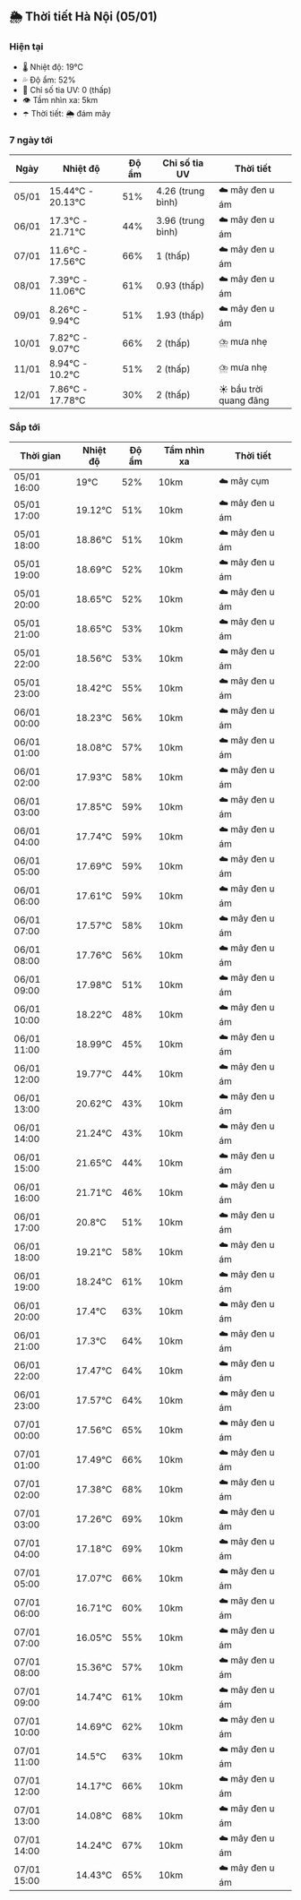 ## 🌦️ Thời tiết Hà Nội (05/01)

### Hiện tại

- 🌡️ Nhiệt độ: 19℃
- 💦 Độ ẩm: 52%
- 🌟 Chỉ số tia UV: 0 (thấp)
- 👁️ Tầm nhìn xa: 5km
- ☂️ Thời tiết: 🌦️ đám mây

### 7 ngày tới

| Ngày | Nhiệt độ | Độ ẩm | Chỉ số tia UV | Thời tiết |
| --- | --- | --- | --- | --- |
| 05/01 | 15.44℃ - 20.13℃ | 51% | 4.26 (trung bình) | ☁️ mây đen u ám |
| 06/01 | 17.3℃ - 21.71℃ | 44% | 3.96 (trung bình) | ☁️ mây đen u ám |
| 07/01 | 11.6℃ - 17.56℃ | 66% | 1 (thấp) | ☁️ mây đen u ám |
| 08/01 | 7.39℃ - 11.06℃ | 61% | 0.93 (thấp) | ☁️ mây đen u ám |
| 09/01 | 8.26℃ - 9.94℃ | 51% | 1.93 (thấp) | ☁️ mây đen u ám |
| 10/01 | 7.82℃ - 9.07℃ | 66% | 2 (thấp) | ⛈️ mưa nhẹ |
| 11/01 | 8.94℃ - 10.2℃ | 51% | 2 (thấp) | ⛈️ mưa nhẹ |
| 12/01 | 7.86℃ - 17.78℃ | 30% | 2 (thấp) | ☀️ bầu trời quang đãng |

### Sắp tới

| Thời gian | Nhiệt độ | Độ ẩm | Tầm nhìn xa | Thời tiết |
| --- | --- | --- | --- | --- |
| 05/01 16:00 | 19℃ | 52% | 10km | ☁️ mây cụm |
| 05/01 17:00 | 19.12℃ | 51% | 10km | ☁️ mây đen u ám |
| 05/01 18:00 | 18.86℃ | 51% | 10km | ☁️ mây đen u ám |
| 05/01 19:00 | 18.69℃ | 52% | 10km | ☁️ mây đen u ám |
| 05/01 20:00 | 18.65℃ | 52% | 10km | ☁️ mây đen u ám |
| 05/01 21:00 | 18.65℃ | 53% | 10km | ☁️ mây đen u ám |
| 05/01 22:00 | 18.56℃ | 53% | 10km | ☁️ mây đen u ám |
| 05/01 23:00 | 18.42℃ | 55% | 10km | ☁️ mây đen u ám |
| 06/01 00:00 | 18.23℃ | 56% | 10km | ☁️ mây đen u ám |
| 06/01 01:00 | 18.08℃ | 57% | 10km | ☁️ mây đen u ám |
| 06/01 02:00 | 17.93℃ | 58% | 10km | ☁️ mây đen u ám |
| 06/01 03:00 | 17.85℃ | 59% | 10km | ☁️ mây đen u ám |
| 06/01 04:00 | 17.74℃ | 59% | 10km | ☁️ mây đen u ám |
| 06/01 05:00 | 17.69℃ | 59% | 10km | ☁️ mây đen u ám |
| 06/01 06:00 | 17.61℃ | 59% | 10km | ☁️ mây đen u ám |
| 06/01 07:00 | 17.57℃ | 58% | 10km | ☁️ mây đen u ám |
| 06/01 08:00 | 17.76℃ | 56% | 10km | ☁️ mây đen u ám |
| 06/01 09:00 | 17.98℃ | 51% | 10km | ☁️ mây đen u ám |
| 06/01 10:00 | 18.22℃ | 48% | 10km | ☁️ mây đen u ám |
| 06/01 11:00 | 18.99℃ | 45% | 10km | ☁️ mây đen u ám |
| 06/01 12:00 | 19.77℃ | 44% | 10km | ☁️ mây đen u ám |
| 06/01 13:00 | 20.62℃ | 43% | 10km | ☁️ mây đen u ám |
| 06/01 14:00 | 21.24℃ | 43% | 10km | ☁️ mây đen u ám |
| 06/01 15:00 | 21.65℃ | 44% | 10km | ☁️ mây đen u ám |
| 06/01 16:00 | 21.71℃ | 46% | 10km | ☁️ mây đen u ám |
| 06/01 17:00 | 20.8℃ | 51% | 10km | ☁️ mây đen u ám |
| 06/01 18:00 | 19.21℃ | 58% | 10km | ☁️ mây đen u ám |
| 06/01 19:00 | 18.24℃ | 61% | 10km | ☁️ mây đen u ám |
| 06/01 20:00 | 17.4℃ | 63% | 10km | ☁️ mây đen u ám |
| 06/01 21:00 | 17.3℃ | 64% | 10km | ☁️ mây đen u ám |
| 06/01 22:00 | 17.47℃ | 64% | 10km | ☁️ mây đen u ám |
| 06/01 23:00 | 17.57℃ | 64% | 10km | ☁️ mây đen u ám |
| 07/01 00:00 | 17.56℃ | 65% | 10km | ☁️ mây đen u ám |
| 07/01 01:00 | 17.49℃ | 66% | 10km | ☁️ mây đen u ám |
| 07/01 02:00 | 17.38℃ | 68% | 10km | ☁️ mây đen u ám |
| 07/01 03:00 | 17.26℃ | 69% | 10km | ☁️ mây đen u ám |
| 07/01 04:00 | 17.18℃ | 69% | 10km | ☁️ mây đen u ám |
| 07/01 05:00 | 17.07℃ | 66% | 10km | ☁️ mây đen u ám |
| 07/01 06:00 | 16.71℃ | 60% | 10km | ☁️ mây đen u ám |
| 07/01 07:00 | 16.05℃ | 55% | 10km | ☁️ mây đen u ám |
| 07/01 08:00 | 15.36℃ | 57% | 10km | ☁️ mây đen u ám |
| 07/01 09:00 | 14.74℃ | 61% | 10km | ☁️ mây đen u ám |
| 07/01 10:00 | 14.69℃ | 62% | 10km | ☁️ mây đen u ám |
| 07/01 11:00 | 14.5℃ | 63% | 10km | ☁️ mây đen u ám |
| 07/01 12:00 | 14.17℃ | 66% | 10km | ☁️ mây đen u ám |
| 07/01 13:00 | 14.08℃ | 68% | 10km | ☁️ mây đen u ám |
| 07/01 14:00 | 14.24℃ | 67% | 10km | ☁️ mây đen u ám |
| 07/01 15:00 | 14.43℃ | 65% | 10km | ☁️ mây đen u ám |
